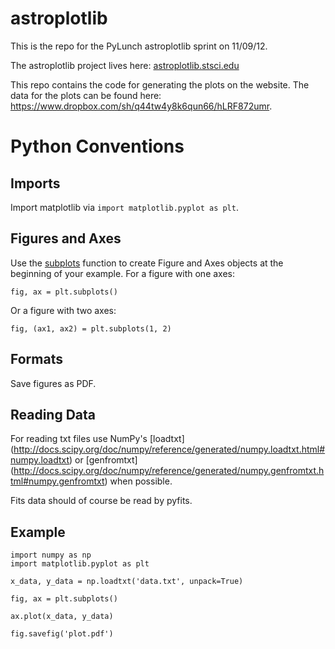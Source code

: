 astroplotlib
============

This is the repo for the PyLunch astroplotlib sprint on 11/09/12.

The astroplotlib project lives here: [astroplotlib.stsci.edu](astroplotlib.stsci.edu)

This repo contains the code for generating the plots on the website. The data
for the plots can be found here:
https://www.dropbox.com/sh/q44tw4y8k6qun66/hLRF872umr.

Python Conventions
==================

Imports
-------

Import matplotlib via `import matplotlib.pyplot as plt`.

Figures and Axes
----------------

Use the [subplots](http://matplotlib.org/api/pyplot_api.html#matplotlib.pyplot.subplots)
function to create Figure and Axes objects at the beginning of your example.
For a figure with one axes:

    fig, ax = plt.subplots()

Or a figure with two axes:

    fig, (ax1, ax2) = plt.subplots(1, 2)

Formats
-------

Save figures as PDF.

Reading Data
------------

For reading txt files use NumPy's
[loadtxt]
(http://docs.scipy.org/doc/numpy/reference/generated/numpy.loadtxt.html#numpy.loadtxt)
or
[genfromtxt]
(http://docs.scipy.org/doc/numpy/reference/generated/numpy.genfromtxt.html#numpy.genfromtxt)
when possible.

Fits data should of course be read by pyfits.

Example
-------

    import numpy as np
    import matplotlib.pyplot as plt

    x_data, y_data = np.loadtxt('data.txt', unpack=True)

    fig, ax = plt.subplots()

    ax.plot(x_data, y_data)

    fig.savefig('plot.pdf')
